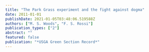 ```yaml
---
title: "The Park Grass experiment and the fight against dogma"
date: 2011-01-01
publishDate: 2021-01-05T03:48:06.519588Z
authors: ["M. S. Woods", "F. S. Rossi"]
publication_types: ["2"]
abstract: ""
featured: false
publication: "*USGA Green Section Record*"
---
```


